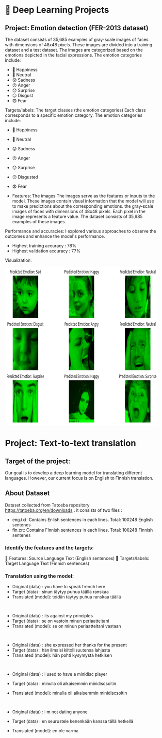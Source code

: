 # 🚀 Deep Learning Projects 
## Project: Emotion detection (FER-2013 dataset)

The dataset consists of 35,685 examples of gray-scale images of faces with dimensions of 48x48 pixels. These images are divided into a training dataset and a test dataset. The images are categorized based on the emotions depicted in the facial expressions. The emotion categories include:
- 🤗 Happiness
- 🧑 Neutral
- 😟 Sadness
- 😠 Anger
- 😯 Surprise
- 😑 Disgust
- 😨 Fear

Targets/labels: The target classes (the emotion categories)
Each class corresponds to a specific emotion category. The emotion categories include:
- 🤗 Happiness
- 🧑 Neutral
- 😟 Sadness
- 😠 Anger
- 😯 Surprise
- 😑 Disgusted
- 😨 Fear
  
- Features: The images
The images serve as the features or inputs to the model. These images contain visual information that the model will use to make predictions about the corresponding emotions.
the gray-scale images of faces with dimensions of 48x48 pixels. Each pixel in the image represents a feature value. The dataset consists of 35,685 examples of these images.

 Performance and accuracies:
 I explored various approaches to observe the outcomes and enhance the model's performance.
- Highest training accuracy : 78%
- Highest validation accuracy : 77%

Visualization:
<p float="left">
<img src="https://github.com/Abdullah-TU/Deep-Learning-Projects/blob/main/emotion_viz.png" width="1000" height="520">
</p>

# Project: Text-to-text translation
## Target of the project:
Our goal is to develop a deep learning model for translating different languages. However, our current focus is on English to Finnish translation.

## About Dataset
Dataset collected from Tatoeba repository https://tatoeba.org/en/downloads . it consists of two files :
- eng.txt: Contains Enlish sentences in each lines. Total: 100248 English sentenes
- fin.txt: Contains FInnish sentences in each lines. Total: 100248 Finnish sentenes

### Identify the features and the targets:
🍃 Features: Source Language Text (English sentences)
🎯 Targets/labels: Target Language Text (Finnish sentences)

### Translation using the model:
- Original (data)   : you have to speak french here
- Target (data)     : sinun täytyy puhua täällä ranskaa
- Translated (model): teidän täytyy puhua ranskaa täällä
  
&nbsp;
- Original (data)   : its against my principles
- Target (data)     : se on vastoin minun periaatteitani
- Translated (model): se on minun periaatteitani vastaan
  
&nbsp;
- Original (data)   : she expressed her thanks for the present
- Target (data)     : hän ilmaisi kiitollisuutensa lahjasta
- Translated (model): hän pohti kysymystä hetkisen
  
&nbsp;
- Original (data)   : i used to have a minidisc player
- Target (data)     : minulla oli aikaisemmin minidiscsoitin
- Translated (model): minulla oli aikaisemmin minidiscsoitin
  
  &nbsp;

- Original (data)   : i m not dating anyone
- Target (data)     : en seurustele kenenkään kanssa tällä hetkellä
- Translated (model): en ole varma
